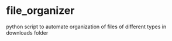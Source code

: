 # file_organizer
python script to automate organization of files of different types in downloads folder 

